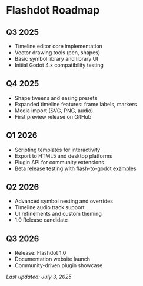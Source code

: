 # Flashdot Roadmap

## Q3 2025
- Timeline editor core implementation  
- Vector drawing tools (pen, shapes)  
- Basic symbol library and library UI  
- Initial Godot 4.x compatibility testing

## Q4 2025
- Shape tweens and easing presets  
- Expanded timeline features: frame labels, markers  
- Media import (SVG, PNG, audio)  
- First preview release on GitHub

## Q1 2026
- Scripting templates for interactivity  
- Export to HTML5 and desktop platforms  
- Plugin API for community extensions  
- Beta release testing with flash-to-godot examples

## Q2 2026
- Advanced symbol nesting and overrides  
- Timeline audio track support  
- UI refinements and custom theming  
- 1.0 Release candidate

## Q3 2026
- Release: Flashdot 1.0  
- Documentation website launch  
- Community-driven plugin showcase

_Last updated: July 3, 2025_
